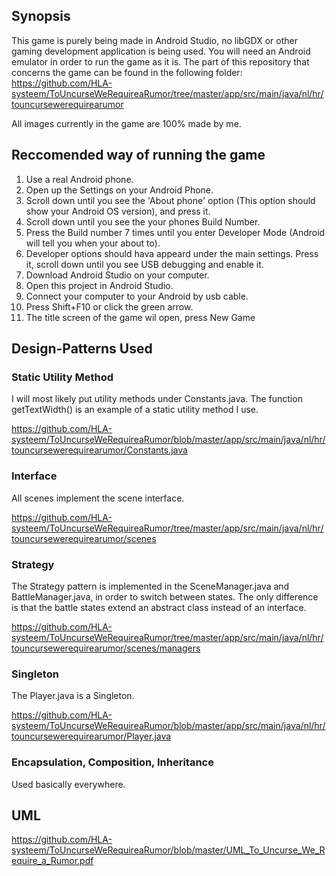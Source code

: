 ## Synopsis
This game is purely  being made in Android Studio, no libGDX or other gaming development application is being used. 
You will need an Android emulator in order to run the game as it is.
The part of this repository that concerns the game can be found in the following folder:
https://github.com/HLA-systeem/ToUncurseWeRequireaRumor/tree/master/app/src/main/java/nl/hr/touncursewerequirearumor

All images currently in the game are 100% made by me.

## Reccomended way of running the game
1. Use a real Android phone.
2. Open up the Settings on your Android Phone.
3. Scroll down until you see the 'About phone' option (This option should show your Android OS version), and press it.
4. Scroll down until you see the your phones Build Number.
5. Press the Build number 7 times until you enter Developer Mode (Android will tell you when your about to).
6. Developer options should hava appeard under the main settings. Press it, scroll down until you see USB debugging and enable it.
7. Download Android Studio on your computer.
8. Open this project in Android Studio.
9. Connect your computer to your Android by usb cable.
10. Press Shift+F10 or click the green arrow.
11. The title screen of the game wil open, press New Game

## Design-Patterns Used

### Static Utility Method

I will most likely put utility methods under Constants.java. The function getTextWidth() is an example of a static utility method I use.

https://github.com/HLA-systeem/ToUncurseWeRequireaRumor/blob/master/app/src/main/java/nl/hr/touncursewerequirearumor/Constants.java

### Interface
All scenes implement the scene interface.

https://github.com/HLA-systeem/ToUncurseWeRequireaRumor/tree/master/app/src/main/java/nl/hr/touncursewerequirearumor/scenes

### Strategy 
The Strategy pattern is implemented in the SceneManager.java and BattleManager.java, in order to switch between states. The only difference is that the battle states extend an abstract class instead of an interface. 

https://github.com/HLA-systeem/ToUncurseWeRequireaRumor/tree/master/app/src/main/java/nl/hr/touncursewerequirearumor/scenes/managers

### Singleton
The Player.java is a Singleton.

https://github.com/HLA-systeem/ToUncurseWeRequireaRumor/blob/master/app/src/main/java/nl/hr/touncursewerequirearumor/Player.java

### Encapsulation, Composition, Inheritance
Used basically everywhere.

## UML
https://github.com/HLA-systeem/ToUncurseWeRequireaRumor/blob/master/UML_To_Uncurse_We_Require_a_Rumor.pdf


